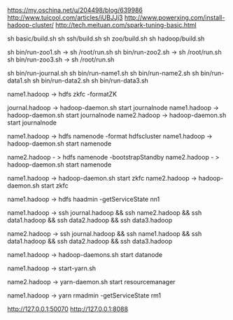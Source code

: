 https://my.oschina.net/u/204498/blog/639986
http://www.tuicool.com/articles/iUBJJj3
http://www.powerxing.com/install-hadoop-cluster/
http://tech.meituan.com/spark-tuning-basic.html

sh basic/build.sh
sh ssh/build.sh
sh zoo/build.sh
sh hadoop/build.sh

sh bin/run-zoo1.sh -> sh /root/run.sh
sh bin/run-zoo2.sh -> sh /root/run.sh
sh bin/run-zoo3.sh -> sh /root/run.sh

sh bin/run-journal.sh
sh bin/run-name1.sh
sh bin/run-name2.sh
sh bin/run-data1.sh
sh bin/run-data2.sh
sh bin/run-data3.sh

name1.hadoop -> hdfs zkfc -formatZK

journal.hadoop -> hadoop-daemon.sh start journalnode
name1.hadoop -> hadoop-daemon.sh start journalnode
name2.hadoop -> hadoop-daemon.sh start journalnode

name1.hadoop -> hdfs namenode -format hdfscluster
name1.hadoop -> hadoop-daemon.sh start namenode

name2.hadoop - > hdfs namenode -bootstrapStandby
name2.hadoop - > hadoop-daemon.sh start namenode

name1.hadoop -> hadoop-daemon.sh start zkfc
name2.hadoop -> hadoop-daemon.sh start zkfc

name1.hadoop -> hdfs haadmin -getServiceState nn1

name1.hadoop -> ssh journal.hadoop && ssh name2.hadoop && ssh data1.hadoop && ssh data2.hadoop && ssh data3.hadoop

name2.hadoop -> ssh journal.hadoop && ssh name1.hadoop && ssh data1.hadoop && ssh data2.hadoop && ssh data3.hadoop

name1.hadoop -> hadoop-daemons.sh start datanode

name1.hadoop -> start-yarn.sh

name2.hadoop -> yarn-daemon.sh start resourcemanager

name1.hadoop -> yarn rmadmin -getServiceState rm1

http://127.0.0.1:50070
http://127.0.0.1:8088
